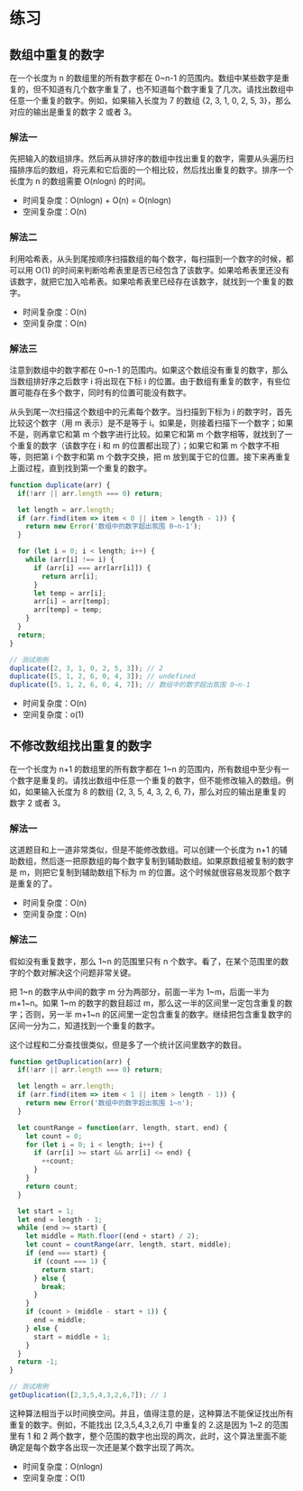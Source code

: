 # 练习

## 数组中重复的数字

在一个长度为 n 的数组里的所有数字都在 0~n-1 的范围内。数组中某些数字是重复的，但不知道有几个数字重复了，也不知道每个数字重复了几次。请找出数组中任意一个重复的数字。例如，如果输入长度为 7 的数组 {2, 3, 1, 0, 2, 5, 3}，那么对应的输出是重复的数字 2 或者 3。

### 解法一

先把输入的数组排序。然后再从排好序的数组中找出重复的数字，需要从头遍历扫描排序后的数组，将元素和它后面的一个相比较，然后找出重复的数字。排序一个长度为 n 的数组需要 O(nlogn) 的时间。

- 时间复杂度：O(nlogn) + O(n) = O(nlogn)
- 空间复杂度：O(n)

### 解法二

利用哈希表，从头到尾按顺序扫描数组的每个数字，每扫描到一个数字的时候，都可以用 O(1) 的时间来判断哈希表里是否已经包含了该数字。如果哈希表里还没有该数字，就把它加入哈希表。如果哈希表里已经存在该数字，就找到一个重复的数字。

- 时间复杂度：O(n)
- 空间复杂度：O(n)

### 解法三

注意到数组中的数字都在 0~n-1 的范围内。如果这个数组没有重复的数字，那么当数组排好序之后数字 i 将出现在下标 i 的位置。由于数组有重复的数字，有些位置可能存在多个数字，同时有的位置可能没有数字。

从头到尾一次扫描这个数组中的元素每个数字。当扫描到下标为 i 的数字时，首先比较这个数字（用 m 表示）是不是等于 i。如果是，则接着扫描下一个数字；如果不是，则再拿它和第 m 个数字进行比较。如果它和第 m 个数字相等，就找到了一个重复的数字（该数字在 i 和 m 的位置都出现了）；如果它和第 m 个数字不相等，则把第 i 个数字和第 m 个数字交换，把 m 放到属于它的位置。接下来再重复上面过程，直到找到第一个重复的数字。

```js
function duplicate(arr) {
  if(!arr || arr.length === 0) return;

  let length = arr.length;
  if (arr.find(item => item < 0 || item > length - 1)) {
    return new Error('数组中的数字超出氛围 0~n-1');
  }

  for (let i = 0; i < length; i++) {
    while (arr[i] !== i) {
      if (arr[i] === arr[arr[i]]) {
        return arr[i];
      }
      let temp = arr[i];
      arr[i] = arr[temp];
      arr[temp] = temp;
    }
  }
  return;
}

// 测试用例
duplicate([2, 3, 1, 0, 2, 5, 3]); // 2
duplicate([5, 1, 2, 6, 0, 4, 3]); // undefined
duplicate([5, 1, 2, 6, 0, 4, 7]); // 数组中的数字超出氛围 0~n-1
```

- 时间复杂度：O(n)
- 空间复杂度：o(1)

## 不修改数组找出重复的数字

在一个长度为 n+1 的数组里的所有数字都在 1~n 的范围内，所有数组中至少有一个数字是重复的。请找出数组中任意一个重复的数字，但不能修改输入的数组。例如，如果输入长度为 8 的数组 {2, 3, 5, 4, 3, 2, 6, 7}，那么对应的输出是重复的数字 2 或者 3。

### 解法一

这道题目和上一道非常类似，但是不能修改数组。可以创建一个长度为 n+1 的辅助数组，然后逐一把原数组的每个数字复制到辅助数组。如果原数组被复制的数字是 m，则把它复制到辅助数组下标为 m 的位置。这个时候就很容易发现那个数字是重复的了。

- 时间复杂度：O(n)
- 空间复杂度：O(n)

### 解法二

假如没有重复数字，那么 1~n 的范围里只有 n 个数字。看了，在某个范围里的数字的个数对解决这个问题非常关键。

把 1~n 的数字从中间的数字 m 分为两部分，前面一半为 1~m，后面一半为 m+1~n。如果 1~m 的数字的数目超过 m，那么这一半的区间里一定包含重复的数字；否则，另一半 m+1~n 的区间里一定包含重复的数字。继续把包含重复数字的区间一分为二，知道找到一个重复的数字。

这个过程和二分查找很类似，但是多了一个统计区间里数字的数目。

```js
function getDuplication(arr) {
  if(!arr || arr.length === 0) return;

  let length = arr.length;
  if (arr.find(item => item < 1 || item > length - 1)) {
    return new Error('数组中的数字超出氛围 1~n');
  }

  let countRange = function(arr, length, start, end) {
    let count = 0;
    for (let i = 0; i < length; i++) {
      if (arr[i] >= start && arr[i] <= end) {
        ++count;
      }
    }
    return count;
  }

  let start = 1;
  let end = length - 1;
  while (end >= start) {
    let middle = Math.floor((end + start) / 2);
    let count = countRange(arr, length, start, middle);
    if (end === start) {
      if (count === 1) {
        return start;
      } else {
        break;
      }
    }
    if (count > (middle - start + 1)) {
      end = middle;
    } else {
      start = middle + 1;
    }
  }
  return -1;
}

// 测试用例
getDuplication([2,3,5,4,3,2,6,7]); // 1

```

这种算法相当于以时间换空间。并且，值得注意的是，这种算法不能保证找出所有重复的数字。例如，不能找出 [2,3,5,4,3,2,6,7] 中重复的 2.这是因为 1~2 的范围里有 1 和 2 两个数字，整个范围的数字也出现的两次，此时，这个算法里面不能确定是每个数字各出现一次还是某个数字出现了两次。

- 时间复杂度：O(nlogn)
- 空间复杂度：O(1)